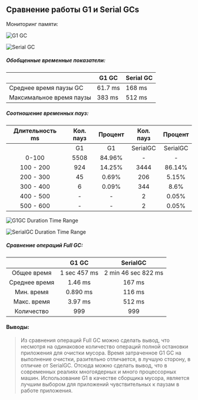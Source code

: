 Сравнение работы G1 и Serial GCs
-------------------------------
Мониторинг памяти:

![G1 GC](Сonclusions/G1gc.png)

![Serial GC](hw04/Сonclusions/SerialGC.png)

##### Обобщенные временные показатели:

|                          | G1 GC   | Serial GC
| ------------------------ | ------- |------------
| Среднее время паузы GC   | 61.7 ms | 168 ms
| Максимальное время паузы | 383 ms  | 512 ms

##### Соотношение временных пауз:

| Длительность ms | Кол. пауз | Процент | Кол. пауз | Процент  |
|   :----------:  |  :-----:  |  :---:  |  :-----:  |  :---:   |
|                 | G1        | G1      | SerialGC  | SerialGC |
| 0-100           | 5508      | 84.96%  | -         | -        |
| 100 - 200       | 924       | 14.25%  | 3444      | 86.14%   |
| 200 - 300       | 45        | 0.69%   | 206       | 5.15%    |
| 300 - 400       | 6         | 0.09%   | 344       | 8.6%     |
| 400 - 500       | -         | -       | 2         | 0.05%    |
| 500 - 600       | -         | -       | 2         | 0.05%    |

![G1GC Duration Time Range](hw04/Сonclusions/G1GCTimeRange.png)

![SerialGC Duration Time Range](hw04/Сonclusions/SerialGCTimeRange.png)

##### Сравнение операций Full GC:

|               | G1 GC        | SerialGC            |
| :-----------: | :----------: | :-----------------: |
| Общее время   | 1 sec 457 ms | 2 min 46 sec 822 ms |
| Среднее время | 1.46 ms      | 167 ms              |
| Мин. время    | 0.890 ms     | 116 ms              |
| Макс. время   | 3.97 ms      | 512 ms              |
| Количество    | 999          | 999                 |

#### Выводы:
> Из сравнения операций Full GC можно сделать вывод, 
> что несмотря на одинаковое количество операций полной остановки приложения для очистки мусора.
> Время затраченное G1 GC на выполнение очистки, разительно отличается, в лучшую сторону, в отличие от SerialGC.
> Отсюда можно сделать вывод, что в современных реалиях многоядерных и много процессорных машин. 
> Использование G1 в качестве сборщика мусора, является лучшим выбором для приложений чувствительных к паузам в работе приложения. 
